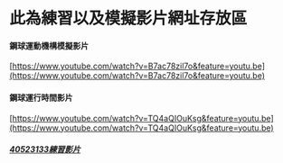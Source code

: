 # 此為練習以及模擬影片網址存放區

#### 鋼球運動機構模擬影片

[https://www.youtube.com/watch?v=B7ac78zil7o&feature=youtu.be](https://www.youtube.com/watch?v=B7ac78zil7o&feature=youtu.be)

#### 鋼球運行時間影片

[https://www.youtube.com/watch?v=TQ4aQIOuKsg&feature=youtu.be](https://www.youtube.com/watch?v=TQ4aQIOuKsg&feature=youtu.be)

##### [40523133練習影片](https://youtu.be/PuMWH8Y4ZRs)





